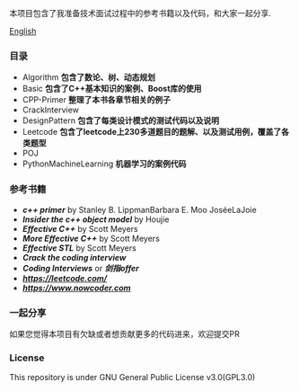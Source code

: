 本项目包含了我准备技术面试过程中的参考书籍以及代码，和大家一起分享.

[English](https://github.com/lzjqsdd/Crack-Coding-Interview/blob/master/README_EN.md)

### 目录
- Algorithm **包含了数论、树、动态规划**
- Basic **包含了C++基本知识的案例、Boost库的使用**
- CPP-Primer **整理了本书各章节相关的例子**
- CrackInterview
- DesignPattern **包含了每类设计模式的测试代码以及说明**
- Leetcode **包含了leetcode上230多道题目的题解、以及测试用例，覆盖了各类题型**
- POJ
- PythonMachineLearning **机器学习的案例代码**

### 参考书籍
- **_c++ primer_** by Stanley B. LippmanBarbara E. Moo JoséeLaJoie 
- **_Insider the c++ object  model_** by Houjie
- **_Effective C++_** by Scott Meyers
- **_More Effective C++_** by Scott Meyers
- **_Effective STL_** by Scott Meyers
- **_Crack the coding interview_**
- **_Coding Interviews_** or **_剑指offer_**
- **_https://leetcode.com/_**
- **_https://www.nowcoder.com_**


### 一起分享
如果您觉得本项目有欠缺或者想贡献更多的代码进来，欢迎提交PR

### License
This repository is under GNU General Public License v3.0(GPL3.0)

